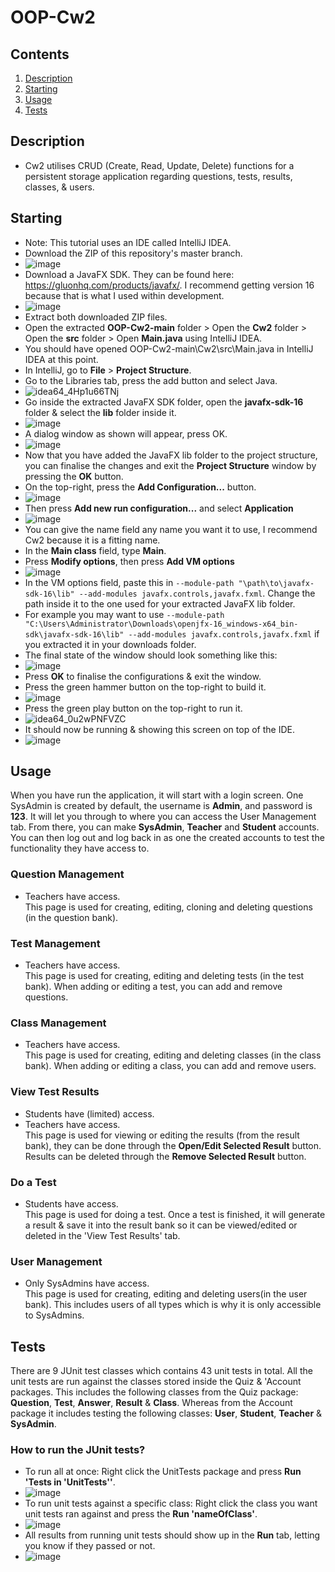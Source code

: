 # OOP-Cw2

## Contents
1. [Description](#Description)
2. [Starting](#Starting)
3. [Usage](#Usage)
7. [Tests](#Tests)

## Description 
- Cw2 utilises CRUD (Create, Read, Update, Delete) functions for a persistent storage application regarding questions, tests, results, classes, & users.

## Starting
- Note: This tutorial uses an IDE called IntelliJ IDEA.
- Download the ZIP of this repository's master branch.
- ![image](https://user-images.githubusercontent.com/47162481/124509270-8f766c80-ddc9-11eb-9610-c96214dc26e5.png)
- Download a JavaFX SDK. They can be found here: https://gluonhq.com/products/javafx/. I recommend getting version 16 because that is what I used within development.
- ![image](https://user-images.githubusercontent.com/47162481/119998175-6099f900-bfc8-11eb-8f38-af80ebf4fa7a.png)
- Extract both downloaded ZIP files.
- Open the extracted **OOP-Cw2-main** folder > Open the **Cw2** folder > Open the **src** folder > Open **Main.java** using IntelliJ IDEA.
- You should have opened OOP-Cw2-main\Cw2\src\Main.java in IntelliJ IDEA at this point.
- In IntelliJ, go to **File** > **Project Structure**.
- Go to the Libraries tab, press the add button and select Java.
- ![idea64_4Hp1u66TNj](https://user-images.githubusercontent.com/47162481/124509464-eda34f80-ddc9-11eb-9b8c-6b117358ddde.png)
- Go inside the extracted JavaFX SDK folder, open the **javafx-sdk-16** folder & select the **lib** folder inside it.
- ![image](https://user-images.githubusercontent.com/47162481/120001989-43ffc000-bfcc-11eb-81c3-d9b9ae6585e2.png)
- A dialog window as shown will appear, press OK.
- ![image](https://user-images.githubusercontent.com/47162481/124509524-090e5a80-ddca-11eb-93cc-ba007b0b4ec3.png)
- Now that you have added the JavaFX lib folder to the project structure, you can finalise the changes and exit the **Project Structure** window by pressing the **OK** button.
- On the top-right, press the **Add Configuration...** button.
- ![image](https://user-images.githubusercontent.com/47162481/120002753-094a5780-bfcd-11eb-8402-0a63b592fb2c.png)
- Then press **Add new run configuration...** and select **Application**
- ![image](https://user-images.githubusercontent.com/47162481/120003031-43b3f480-bfcd-11eb-9a1d-52048fa3263d.png)
- You can give the name field any name you want it to use, I recommend Cw2 because it is a fitting name.
- In the **Main class** field, type **Main**.
- Press **Modify options**, then press **Add VM options**
- ![image](https://user-images.githubusercontent.com/47162481/120003654-dce30b00-bfcd-11eb-80e6-4cffc5eb79f3.png)
- In the VM options field, paste this in `--module-path "\path\to\javafx-sdk-16\lib" --add-modules javafx.controls,javafx.fxml`. Change the path inside it to the one used for your extracted JavaFX lib folder.
- For example you may want to use `--module-path "C:\Users\Administrator\Downloads\openjfx-16_windows-x64_bin-sdk\javafx-sdk-16\lib" --add-modules javafx.controls,javafx.fxml` if you extracted it in your downloads folder.
- The final state of the window should look something like this:
- ![image](https://user-images.githubusercontent.com/47162481/124509773-64404d00-ddca-11eb-83f6-212a961dfefc.png)
- Press **OK** to finalise the configurations & exit the window.
- Press the green hammer button on the top-right to build it.
- ![image](https://user-images.githubusercontent.com/47162481/124509846-8639cf80-ddca-11eb-909e-467c82eecafd.png)
- Press the green play button on the top-right to run it.
- ![idea64_0u2wPNFVZC](https://user-images.githubusercontent.com/47162481/124509961-c39e5d00-ddca-11eb-97eb-706fd8615fe6.png)
- It should now be running & showing this screen on top of the IDE.
- ![image](https://user-images.githubusercontent.com/47162481/124509985-d1ec7900-ddca-11eb-9f56-1890e335e6e8.png)

## Usage
When you have run the application, it will start with a login screen. One SysAdmin is created by default, the username is **Admin**, and password is **123**. It will let you through to where you can access the User Management tab. From there, you can make **SysAdmin**, **Teacher** and **Student** accounts. You can then log out and log back in as one the created accounts to test the functionality they have access to.  

### Question Management
- Teachers have access.  
This page is used for creating, editing, cloning and deleting questions (in the question bank).
### Test Management
- Teachers have access.  
This page is used for creating, editing and deleting tests (in the test bank). When adding or editing a test, you can add and remove questions.
### Class Management
- Teachers have access.  
This page is used for creating, editing and deleting classes (in the class bank). When adding or editing a class, you can add and remove users.
### View Test Results
- Students have (limited) access.  
- Teachers have access.  
This page is used for viewing or editing the results (from the result bank), they can be done through the **Open/Edit Selected Result** button. Results can be deleted through the **Remove Selected Result** button.
### Do a Test
- Students have access.   
This page is used for doing a test. Once a test is finished, it will generate a result & save it into the result bank so it can be viewed/edited or deleted in the 'View Test Results' tab.
### User Management
- Only SysAdmins have access.  
This page is used for creating, editing and deleting users(in the user bank). This includes users of all types which is why it is only accessible to SysAdmins.


## Tests
There are 9 JUnit test classes which contains 43 unit tests in total. All the unit tests are run against the classes stored inside the Quiz & 'Account packages. This includes the following classes from the Quiz package: **Question**, **Test**, **Answer**, **Result** & **Class**. Whereas from the Account package it includes testing the following classes: **User**, **Student**, **Teacher** & **SysAdmin**. 
### How to run the JUnit tests?
- To run all at once: Right click the UnitTests package and press **Run 'Tests in 'UnitTests''**.
- ![image](https://user-images.githubusercontent.com/47162481/124507975-dc0c7880-ddc6-11eb-9dda-26f66463e821.png)
- To run unit tests against a specific class: Right click the class you want unit tests ran against and press the **Run 'nameOfClass'**.
- ![image](https://user-images.githubusercontent.com/47162481/124508390-be8bde80-ddc7-11eb-9704-56ea6f7a4db4.png)
- All results from running unit tests should show up in the **Run** tab, letting you know if they passed or not.
- ![image](https://user-images.githubusercontent.com/47162481/124507617-0c074c00-ddc6-11eb-9637-861946158c77.png)
